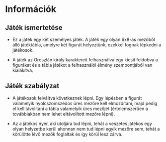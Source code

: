 Információk
===========
Játék ismertetése
-----------------

* Ez a játék egy két személyes játék. A játék egy olyan 6x8-as mezőből álló játéktábla, 
  amelyre két figurát helyeztünk, ezekkel fognak lépkedni a játékosok. 
  
* A játék az Oroszlán király karaktereit felhasználva egy kicsit feldobva a figurákat 
  és a tábla játékot a felhasználói élmény szempontjából van kialakítva.
  
Játék szabályzat 
----------------

* A játékosok felváltva következnek lépni. Egy lépésben a figurát valamelyik 
  nyolcszomszédos üres mezőre kell elmozdítani, majd pedig el kell távolítani 
  a tábla valamelyik üres mezőjét (értelemszerűen a továbbiakban nem lehet 
  eltávolított mezőre lépni). 
  
* Az a játékos nyer, aki utoljára tud lépni, tehát a veszetes játékos 
  egy olyan helyzetbe kerül ahonnan nem tud lépni egyik mezőre sem, 
  tehát a körülötte lévő mezők foglaltak és így körül lesz zárva.